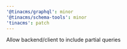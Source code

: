 ```yaml
---
'@tinacms/graphql': minor
'@tinacms/schema-tools': minor
'tinacms': patch
---
```


Allow backend/client to include partial queries
